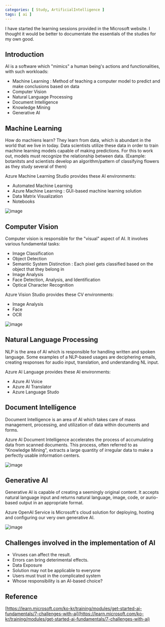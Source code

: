 ```yaml
---
categories: [ Study, ArtificialIntelligence ]
tags: [ ai ] 
---
```


I have started the learning sessions provided in the Microsoft website. I thought it would be better to documentate the essentials of the studies for my own good.


## Introduction
AI is a software which "mimics" a human being's actions and functionalities, with such workloads:
- Machine Learning : Method of teaching a computer model to predict and make conclusions based on data
- Computer Vision
- Natural Language Processing
- Document Intelligence
- Knowledge Mining
- Generative AI

## Machine Learning
How do machiens learn? They learn from data, which is abundant in the world that we live in today. Data scientists utilize these data in order to train machine learning models capable of making predictions. For this to work out, models must recognize the relationship between data. (Example: botanitsts and scientists develop an algorithm/pattern of classifying flowers as they study several of them)

Azure Machine Learning Studio provides these AI environments:
- Automated Machine Learning
- Azure Machine Learning : GUI-based machine learning solution
- Data Matrix Visualization
- Notebooks

![image](https://github.com/user-attachments/assets/f2289b5d-2329-43c0-93aa-f8f7cfe6589a)

## Computer Vision
Computer vision is responsible for the "visual" aspect of AI. It involves various fundamental tasks:
- Image Classification
- Object Detection
- Semantic System Distinction : Each pixel gets classified based on the object that they belong in
- Image Analysis
- Face Detection, Analysis, and Identification
- Optical Character Recognition

Azure Vision Studio provides these CV environments:
- Image Analysis
- Face
- OCR

![image](https://github.com/user-attachments/assets/2977e224-fb89-4282-8e1a-0a0018109d97)


## Natural Language Processing

NLP is the area of AI which is responsible for handling written and spoken language. Some examples of a NLP-based usages are deciphering emails, creating responses for audio input, translation, and understanding NL input.

Azure AI Language provides these AI environments:
- Azure AI Voice
- Azure AI Translator
- Azure Language Studo

## Document Intelligence
Document Intelligence is an area of AI which takes care of mass management, processing, and utilization of data within documents and forms. 

Azure AI Document Intelligence accelerates the process of accumulating data from scanned documents. This process, often referred to as "Knowledge Mining", extracts a large quantity of irregular data to make a perfectly usable information centers. 

![image](https://github.com/user-attachments/assets/52c137c8-3191-4cea-96f2-b9488aebeade)


## Generative AI
Generative AI is capable of creating a seemingly original content. It accepts natural language input and returns natural language, image, code, or aurio-based output in an appropriate format.

Azure OpenAI Service is Microsoft's cloud solution for deploying, hosting and configuring our very own generative AI.

![image](https://github.com/user-attachments/assets/c41b70c1-723d-48e3-8da2-922f13c8333f)



## Challenges involved in the implementation of AI
- Viruses can affect the result.
- Errors can bring deterimental effects.
- Data Exposure
- Solution may not be applicable to everyone
- Users must trust in the complicated system
- Whose responsibility is an AI-based choice?


## Reference

[https://learn.microsoft.com/ko-kr/training/modules/get-started-ai-fundamentals/7-challenges-with-ai](https://learn.microsoft.com/ko-kr/training/modules/get-started-ai-fundamentals/7-challenges-with-ai)

